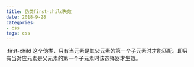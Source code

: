 ```yaml
---
title: 伪类first-child失效
date: 2018-9-28
categories: 
- css
tags: css
---
```


:first-child 这个伪类，只有当元素是其父元素的第一个子元素时才能匹配。即只有当对应元素是父元素的第一个子元素时该选择器才生效。
